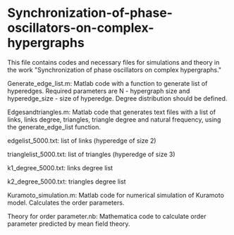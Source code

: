 # Synchronization-of-phase-oscillators-on-complex-hypergraphs

This file contains codes and necessary files for simulations and theory in the work "Synchronization of phase oscillators on complex hypergraphs."

Generate_edge_list.m: Matlab code with a function to generate list of hyperedges. Required parameters are N - hypergraph size and hyperedge_size - size of hyperedge. Degree distribution should be defined.

Edgesandtriangles.m: Matlab code that generates text files with a list of links, links degree, triangles, triangle degree and natural frequency, using the generate_edge_list function.

edgelist_5000.txt: list of links (hyperedge of size 2)

trianglelist_5000.txt: list of triangles (hyperedge of size 3)

k1_degree_5000.txt: links degree list

k2_degree_5000.txt: triangles degree list

Kuramoto_simulation.m: Matlab code for numerical simulation of Kuramoto model. Calculates the order parameters.

Theory for order parameter.nb: Mathematica code to calculate order parameter predicted by mean field theory.
